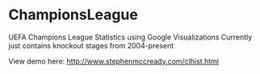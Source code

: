 # ChampionsLeague
UEFA Champions League Statistics using Google Visualizations
Currently just contains knockout stages from 2004-present

View demo here: http://www.stephenmccready.com/clhist.html
